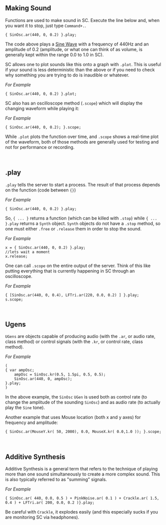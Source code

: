 ##  Making Sound

Functions are used to make sound in SC. Execute the line below and, when you want it to stop, just type `Command+.`.

```python3
{ SinOsc.ar(440, 0, 0.2) }.play;
```

The code above plays a [Sine Wave](https://en.wikipedia.org/wiki/Sine_wave) with a frequency of 440Hz and an amplitude of 0.2 (amplitude, or what one can think of as volume, is generally kept within the range 0.0 to 1.0 in SC).

SC allows one to plot sounds like this onto a graph with `.plot`. This is useful if your sound is less deterministic than the above or if you need to check why something you are trying to do is inaudible or whatever.

*For Example*

```python3
{ SinOsc.ar(440, 0, 0.2) }.plot;
```

SC also has an oscilloscope method (`.scope`) which will display the changing waveform while playing it:

*For Example*

```python3
{ SinOsc.ar(440, 0, 0.2); }.scope;
```

While `.plot` plots the function over time, and `.scope` shows a real-time plot of the waveform, both of those methods are generally used for testing and not for performance or recording.

<br/>

## .play

`.play` tells the server to start a process. The result of that process depends on the function (code between `{}`)

*For Example*

```python3
{ SinOsc.ar(440, 0, 0.2) }.play;
```

So, `{ ... }` returns a function (which can be killed with `.stop`) while `{ ... }.play` returns a `Synth` object. `Synth` objects do not have a `.stop` method, so one must either `.free` or `.release` them in order to stop the sound.

*For Example*

```python3
x = { SinOsc.ar(440, 0, 0.2) }.play;
//lets wait a moment
x.release;
```

One can call `.scope` on the entire output of the server. Think of this like putting everything that is currently happening in SC through an oscilloscope.

*For Example*

```python3
{ [SinOsc.ar(440, 0, 0.4), LFTri.ar(220, 0.0, 0.2) ] }.play;
s.scope;
```

<br/>

## Ugens

`UGens` are objects capable of producing audio (with the `.ar`, or audio rate, class method) or control signals (with the `.kr`, or control rate, class method).

*For Example*

```python3
(
{ var ampOsc;
    ampOsc = SinOsc.kr(0.5, 1.5pi, 0.5, 0.5);
    SinOsc.ar(440, 0, ampOsc);
}.play;
)
```

In the above example, the `SinOsc` `UGen` is used both as control rate (to change the amplitude of the sounding `SinOsc`) and as audio rate (to actually play the `Sine` tone).

Another example that uses Mouse location (both x and y axes) for frequency and amplitude:

```python3
{ SinOsc.ar(MouseY.kr( 50, 2000), 0.0, MouseX.kr( 0.0,1.0 )); }.scope;
```

<br/>

## Additive Synthesis

Additive Synthesis is a general term that refers to the technique of playing more than one sound simultaneously to create a more complex sound. This is also typically referred to as "summing" signals.

*For Example*

```python3
{ SinOsc.ar( 440, 0.0, 0.5 ) + PinkNoise.ar( 0.1 ) + Crackle.ar( 1.5, 0.4 ) + LFTri.ar( 200, 0.0, 0.2 )}.play;
```

Be careful with `Crackle`, it explodes easily (and this especially sucks if you are monitoring SC via headphones).
